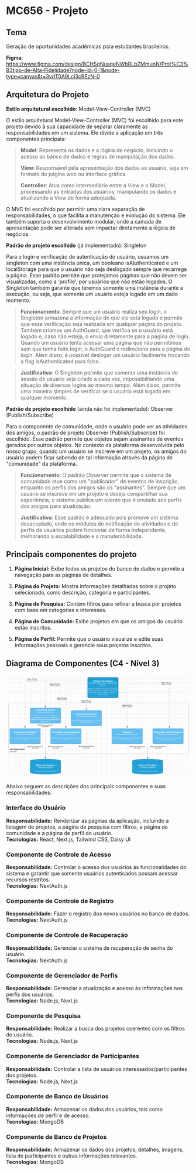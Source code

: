 # MC656 - Projeto

## Tema
Geração de oportunidades acadêmicas para estudantes brasileiros.

**Figma**: https://www.figma.com/design/BCHSqNuaqeNWbRLbZMmuoN/Prot%C3%B3tipo-de-Alta-Fidelidade?node-id=0-1&node-type=canvas&t=3vdT0A9Lcj3cREzN-0

## Arquitetura do Projeto

**Estilo arquitetural escolhido**: Model-View-Controller (MVC)

<!-- Descrição do Estilo: -->
O estilo arquitetural Model-View-Controller (MVC) foi escolhido para este projeto devido à sua capacidade de separar claramente as responsabilidades em um sistema. Ele divide a aplicação em três componentes principais:

> **Model**: Representa os dados e a lógica de negócio, incluindo o acesso ao banco de dados e regras de manipulação dos dados.
>
> **View**: Responsável pela apresentação dos dados ao usuário, seja em formato de página web ou interface gráfica.
>
> **Controller**: Atua como intermediário entre a View e o Model, processando as entradas dos usuários, manipulando os dados e atualizando a View de forma adequada.

O MVC foi escolhido por permitir uma clara separação de responsabilidades, o que facilita a manutenção e evolução do sistema. Ele também suporta o desenvolvimento modular, onde a camada de apresentação pode ser alterada sem impactar diretamente a lógica de negócios.

**Padrão de projeto escolhido** (já implementado): Singleton
<!-- Descrição do Padrão: -->
Para o login e verificação de autenticação do usuário, usuamos um singleton com uma instância única, um booleano isAtuthenticated e um localStorage para que o usuário não seja deslogado sempre que recarrega a página. Esse padrão permite que protejamos páginas que não devem ser visualizadas, como a 'profile', por usuários que não estão logados. O Singleton também garante que teremos somente uma instância durante a execução, ou seja, que somente um usuário esteja logado em um dado momento.

<!-- Como funciona e justificativa -->
>**Funcionamento**: Sempre que um usuário realiza seu login, o Singleton armazena a informação de que ele está logado e permite que essa verificação seja realizada em qualquer página do projeto. Também criamos um AuthGuard, que verifica se o usuário está logado e, caso não esteja, o envia diretamente para a página de login. Quando um usuário tenta acessar uma página que não permitimos sem que tenha feito login, o AuthGuard o redireciona para a página de login. Além disso, é possível deslogar um usuário facilmente trocando a flag isAuthenticated para false.

>**Justificativa**: O Singleton permite que somente uma instância de sessão de usuário seja criado a cada vez, impossibilitando uma situação de diversos logins ao mesmo tempo. Além disso, permite uma maneira simples de verificar se o usuário está logado em qualquer momento.


**Padrão de projeto escolhido** (ainda não foi implementado): Observer (Publish/Subscribe)

<!-- Descrição do Padrão: -->
Para o componente de comunidade, onde o usuário pode ver as atividades dos amigos, o padrão de projeto Observer (Publish/Subscribe) foi escolhido. Esse padrão permite que objetos sejam assinantes de eventos gerados por outros objetos. No contexto da plataforma desenvolvida pelo nosso grupo, quando um usuário se inscreve em um projeto, os amigos do usuário podem ficar sabendo de tal informação através da página de "comunidade" da plataforma.

<!-- Como funciona e justificativa: -->

> **Funcionamento**: O padrão Observer permite que o sistema de comunidade atue como um "publicador" de eventos de inscrição, enquanto os perfis dos amigos são os "assinantes". Sempre que um usuário se inscreve em um projeto e deseja compartilhar sua experiência, o sistema publica um evento que é enviado aos perfis dos amigos para atualização.
>
> **Justificativa**: Esse padrão é adequado pois promove um sistema desacoplado, onde os módulos de notificação de atividades e de perfis de usuários podem funcionar de forma independente, melhorando a escalabilidade e a manutenibilidade.

## Principais componentes do projeto

1. **Página Inicial:** Exibe todos os projetos do banco de dados e permite a navegação para as páginas de detalhes.

2. **Página do Projeto:** Mostra informações detalhadas sobre o projeto selecionado, como descrição, categoria e participantes.

3. **Página de Pesquisa:** Contém filtros para refinar a busca por projetos com base em categorias e interesses.

4. **Página de Comunidade:** Exibe projetos em que os amigos do usuário estão inscritos.

5. **Página de Perfil:** Permite que o usuário visualize e edite suas informações pessoais e gerencie seus projetos inscritos.

## Diagrama de Componentes (C4 - Nível 3)

![Diagrama de Componentes](imagens/C4_Diagram.png)

Abaixo seguem as descrições dos principais componentes e suas responsabilidades:

### Interface do Usuário
**Responsabilidade:** Renderizar as páginas da aplicação, incluindo a listagem de projetos, a página de pesquisa com filtros, a página de comunidade e a página de perfil do usuário.  
**Tecnologias:** React, Next.js, Tailwind CSS, Daisy UI

### Componente de Controle de Acesso
**Responsabilidade:** Controlar o acesso dos usuários às funcionalidades do sistema e garantir que somente usuários autenticados possam acessar recursos restritos.  
**Tecnologias:** NextAuth.js

### Componente de Controle de Registro
**Responsabilidade:** Fazer o registro dos novos usuários no banco de dados.  
**Tecnologias:** NextAuth.js

### Componente de Controle de Recuperação
**Responsabilidade:** Gerenciar o sistema de recuperação de senha do usuário.  
**Tecnologias:** NextAuth.js

### Componente de Gerenciador de Perfis
**Responsabilidade:** Gerenciar a atualização e acesso às informações nos perfis dos usuários.  
**Tecnologias:** Node.js, Next.js

### Componente de Pesquisa
**Responsabilidade:** Realizar a busca dos projetos coerentes com os filtros do usuário.  
**Tecnologias:** Node.js, Next.js

### Componente de Gerenciador de Participantes
**Responsabilidade:** Controlar a lista de usuários interessados/participantes dos projetos.  
**Tecnologias:** Node.js, Next.js

### Componente de Banco de Usuários
**Responsabilidade:** Armazenar os dados dos usuários, tais como informações de perfil e de acesso.  
**Tecnologias:** MongoDB

### Componente de Banco de Projetos
**Responsabilidade:** Armazenar os dados dos projetos, detalhes, imagens, lista de participantes e outras informações relevantes.  
**Tecnologias:** MongoDB
